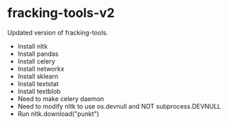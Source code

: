 # fracking-tools-v2
Updated version of fracking-tools.
- Install nltk
- Install pandas
- Install celery
- Install networkx
- Install sklearn
- Install textstat
- Install textblob
- Need to make celery daemon
- Need to modify nltk to use os.devnull and NOT subprocess.DEVNULL
- Run nltk.download("punkt")
